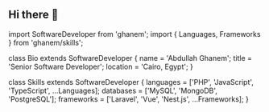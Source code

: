 ## Hi there 👋

import SoftwareDeveloper from 'ghanem';
import { Languages, Frameworks } from 'ghanem/skills';

class Bio extends SoftwareDeveloper {
  name     = 'Abdullah Ghanem';
  title    = 'Senior Software Developer';
  location = 'Cairo, Egypt';
}

class Skills extends SoftwareDeveloper {
  languages  = ['PHP', 'JavaScript', 'TypeScript', ...Languages];
  databases  = ['MySQL', 'MongoDB', 'PostgreSQL'];
  frameworks = ['Laravel', 'Vue', 'Nest.js', ...Frameworks];
}

<!--
**altugsogutoglu/altugsogutoglu** is a ✨ _special_ ✨ repository because its `README.md` (this file) appears on your GitHub profile.

Here are some ideas to get you started:

- 🔭 I’m currently working on ...
- 🌱 I’m currently learning ...
- 👯 I’m looking to collaborate on ...
- 🤔 I’m looking for help with ...
- 💬 Ask me about ...
- 📫 How to reach me: ...
- 😄 Pronouns: ...
- ⚡ Fun fact: ...
-->
